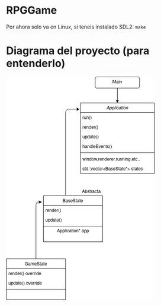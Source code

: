 # RPGGame
Por ahora solo va en Linux, si teneis instalado SDL2:
`make`
# Diagrama del proyecto (para entenderlo)
![diagrama1](Diagrams/diagram1.png)
